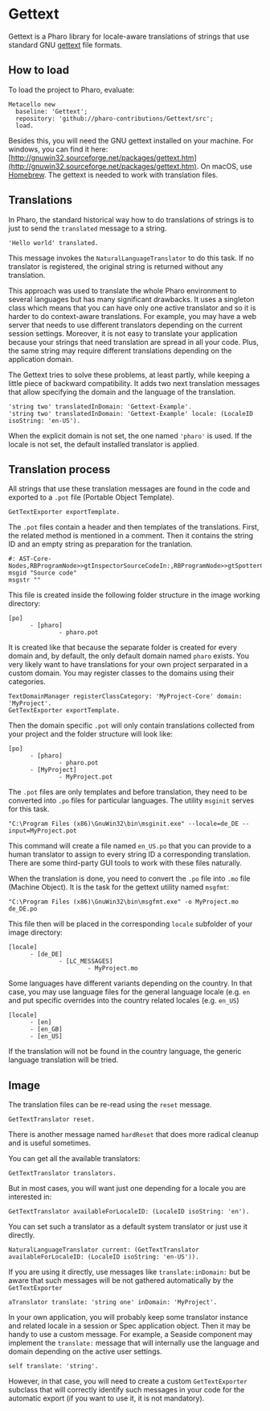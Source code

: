 # Gettext

Gettext is a Pharo library for locale-aware translations of strings that use standard GNU [gettext](https://en.wikipedia.org/wiki/Gettext) file formats.

## How to load

To load the project to Pharo, evaluate:
```smalltalk
Metacello new
  baseline: 'Gettext';
  repository: 'github://pharo-contributions/Gettext/src';
  load.
```

Besides this, you will need the GNU gettext installed on your machine. For windows, you can find it here: [http://gnuwin32.sourceforge.net/packages/gettext.htm](http://gnuwin32.sourceforge.net/packages/gettext.htm). On macOS, use [Homebrew](https://brew.sh/).
The gettext is needed to work with translation files.

## Translations

In Pharo, the standard historical way how to do translations of strings is to just to send the `translated` message to a string.

```smalltalk
'Hello world' translated.
```

This message invokes the `NaturalLanguageTranslator` to do this task. If no translator is registered, the original string is returned without any translation.

This approach was used to translate the whole Pharo environment to several languages but has many significant drawbacks. It uses a singleton class which means that you can have only one active translator and so it is harder to do context-aware translations. For example, you may have a web server that needs to use different translators depending on the current session settings. Moreover, it is not easy to translate your application because your strings that need translation are spread in all your code. Plus, the same string may require different translations depending on the application domain.

The Gettext tries to solve these problems, at least partly, while keeping a little piece of backward compatibility. It adds two next translation messages that allow specifying the domain and the language of the translation.

```smalltalk
'string two' translatedInDomain: 'Gettext-Example'.
'string two' translatedInDomain: 'Gettext-Example' locale: (LocaleID isoString: 'en-US').
```
When the explicit domain is not set, the one named `'pharo'` is used. If the locale is not set, the default installed translator is applied.

## Translation process

All strings that use these translation messages are found in the code and exported to a `.pot` file (Portable Object Template).

```smalltalk
GetTextExporter exportTemplate.
```

The `.pot` files contain a header and then templates of the translations. First, the related method is mentioned in a comment. Then it contains the string ID and an empty string as preparation for the tranlation.

```smalltalk
#: AST-Core-Nodes,RBProgramNode>>gtInspectorSourceCodeIn:,RBProgramNode>>gtSpotterCodePreviewIn:
msgid "Source code"
msgstr ""
```
This file is created inside the following folder structure in the image working directory:

```
[po]
      - [pharo]
              - pharo.pot
```

It is created like that because the separate folder is created for every domain and, by default, the only default domain named `pharo` exists. You very likely want to have translations for your own project serparated in a custom domain. You may register classes to the domains using their categories.

```smalltalk
TextDomainManager registerClassCategory: 'MyProject-Core' domain: 'MyProject'.
GetTextExporter exportTemplate.
```
Then the domain specific `.pot` will only contain translations collected from your project and the folder structure will look like:
```
[po]
      - [pharo]
              - pharo.pot
      - [MyProject]
              - MyProject.pot
```

The `.pot` files are only templates and before translation, they need to be converted into `.po` files for particular languages. The utility `msginit` serves for this task.

```
"C:\Program Files (x86)\GnuWin32\bin\msginit.exe" --locale=de_DE --input=MyProject.pot
```

This command will create a file named `en_US.po` that you can provide to a human translator to assign to every string ID a corresponding translation. There are some third-party GUI tools to work with these files naturally.

When the translation is done, you need to convert the `.po` file into `.mo` file (Machine Object). It is the task for the gettext utility named `msgfmt`:
```
"C:\Program Files (x86)\GnuWin32\bin\msgfmt.exe" -o MyProject.mo de_DE.po
```
This file then will be placed in the corresponding `locale` subfolder of your image directory:

```
[locale]
      - [de_DE]
              - [LC_MESSAGES]
                      - MyProject.mo
```

Some languages have different variants depending on the country. In that case, you may use language files for the general language locale (e.g. `en` and put specific  overrides into the country related locales (e.g. `en_US`)

```
[locale]
      - [en]
      - [en_GB]
      - [en_US]
```

If the translation will not be found in the country language, the generic language translation will be tried.

## Image

The translation files can be re-read using the `reset` message.

```smalltalk
GetTextTranslator reset.
```
There is another message named `hardReset` that does more radical cleanup and is useful sometimes.

You can get all the available translators:
```smalltalk
GetTextTranslator translators.
````
But in most cases, you will want just one depending for a locale you are interested in:

```smalltalk
GetTextTranslator availableForLocaleID: (LocaleID isoString: 'en').
```
You can set such a translator as a default system translator or just use it directly.

```smalltalk
NaturalLanguageTranslator current: (GetTextTranslator availableForLocaleID: (LocaleID isoString: 'en-US')).
```

If you are using it directly, use messages like `translate:inDomain:` but be aware that such messages will be not gathered automatically by the `GetTextExporter`

```smalltalk
aTranslator translate: 'string one' inDomain: 'MyProject'.
```

In your own application, you will probably keep some translator instance and related locale in a session or Spec application object.  Then it may be handy to use a custom message. For example, a Seaside component may implement the `translate:` message that will internally use the language and domain depending on the active user settings.

```smalltalk
self translate: 'string'.
```
However, in that case, you will need to create a custom `GetTextExporter` subclass that will correctly identify such messages in your code for the automatic export (if you want to use it, it is not mandatory).


